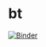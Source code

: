 # bt

[![Binder](https://mybinder.org/badge_logo.svg)](http://34.84.253.82/v2/gh/miyabeta/bt/master)
